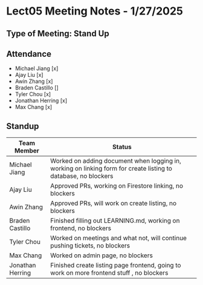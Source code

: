# Lect05 Meeting Notes - 1/27/2025

## Type of Meeting: Stand Up

## Attendance

- Michael Jiang [x]
- Ajay Liu [x]
- Awin Zhang [x]
- Braden Castillo []
- Tyler Chou [x]
- Jonathan Herring [x]
- Max Chang [x]

## Standup

| Team Member      | Status                                                                                                         |
| ---------------- | -------------------------------------------------------------------------------------------------------------- |
| Michael Jiang    | Worked on adding document when logging in, working on linking form for create listing to database, no blockers |
| Ajay Liu         | Approved PRs, working on Firestore linking, no blockers                                                        |
| Awin Zhang       | Approved PRs, will work on create listing, no blockers                                                         |
| Braden Castillo  | Finished filling out LEARNING.md, working on frontend, no blockers                                             |
| Tyler Chou       | Worked on meetings and what not, will continue pushing tickets, no blockers                                    |
| Max Chang        | Worked on admin page, no blockers                                                                              |
| Jonathan Herring | Finished create listing page frontend, going to work on more frontend stuff , no blockers                      |
